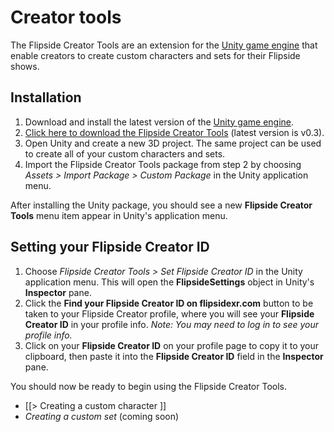 # Creator tools

The Flipside Creator Tools are an extension for the [Unity game engine](https://unity3d.com/)
that enable creators to create custom characters and sets for their Flipside shows.

## Installation

1. Download and install the latest version of the [Unity game engine](https://unity3d.com/).
2. [Click here to download the Flipside Creator Tools](/files/downloads/FlipsideCreatorTools-v0.3.unitypackage) (latest version is v0.3).
3. Open Unity and create a new 3D project. The same project can be used to create all
   of your custom characters and sets.
4. Import the Flipside Creator Tools package from step 2 by choosing _Assets > Import
   Package > Custom Package_ in the Unity application menu.

After installing the Unity package, you should see a new **Flipside Creator Tools** menu
item appear in Unity's application menu.

## Setting your Flipside Creator ID

1. Choose _Flipside Creator Tools > Set Flipside Creator ID_ in the Unity application
   menu. This will open the **FlipsideSettings** object in Unity's **Inspector** pane.
2. Click the **Find your Flipside Creator ID on flipsidexr.com** button to be taken to
   your Flipside Creator profile, where you will see your **Flipside Creator ID** in
   your profile info. _Note: You may need to log in to see your profile info._
3. Click on your **Flipside Creator ID** on your profile page to copy it to your
   clipboard, then paste it into the **Flipside Creator ID** field in the **Inspector**
   pane.

You should now be ready to begin using the Flipside Creator Tools.

* [[> Creating a custom character ]]
* _Creating a custom set_ (coming soon)
